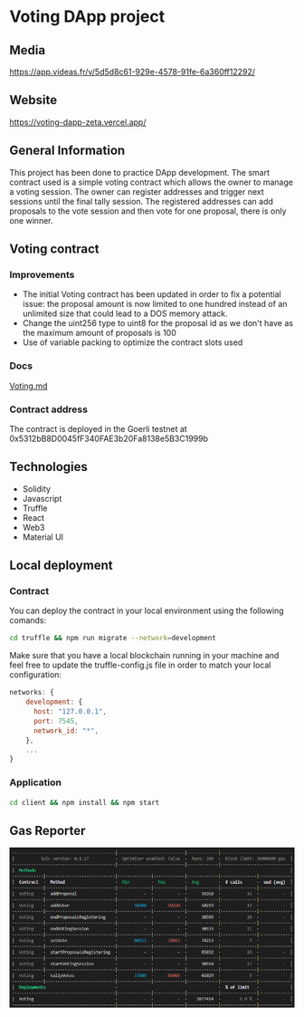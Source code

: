 # Voting DApp project
## Media
https://app.videas.fr/v/5d5d8c61-929e-4578-91fe-6a360ff12292/

## Website
https://voting-dapp-zeta.vercel.app/

## General Information
This project has been done to practice DApp development. The smart contract used is a simple voting contract which allows the owner to manage a voting session. The owner can register addresses and trigger next sessions until the final tally session. The registered addresses can add proposals to the vote session and then vote for one proposal, there is only one winner.

## Voting contract
### Improvements
* The initial Voting contract has been updated in order to fix a potential issue: the proposal amount is now limited to one hundred instead of an unlimited size that could lead to a DOS memory attack.
* Change the uint256 type to uint8 for the proposal id as we don't have as the maximum amount of proposals is 100
* Use of variable packing to optimize the contract slots used

### Docs
[Voting.md](https://github.com/PhilippePaulos/voting-dapp/blob/main/client/src/contracts/Voting.md)

### Contract address
The contract is deployed in the Goerli testnet at 0x5312bB8D0045fF340FAE3b20Fa8138e5B3C1999b

## Technologies
* Solidity
* Javascript
* Truffle
* React
* Web3
* Material UI

## Local deployment

### Contract
You can deploy the contract in your local environment using the following comands:
```sh 
cd truffle && npm run migrate --network=development
```

Make sure that you have a local blockchain running in your machine and feel free to update the truffle-config.js file in order to match your local configuration:
```js
networks: {
    development: {
      host: "127.0.0.1",
      port: 7545,
      network_id: "*",
    },
    ...
}
```

### Application
```sh 
cd client && npm install && npm start
```

## Gas Reporter
![alt test](https://github.com/PhilippePaulos/voting-dapp/blob/main/truffle/test/gas-reporter.PNG)

